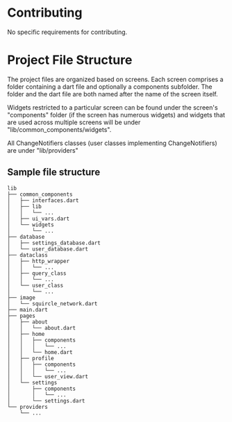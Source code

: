 # Contributing
No specific requirements for contributing.

# Project File Structure
The project files are organized based on screens.
Each screen comprises a folder containing a dart file and optionally a components subfolder. The folder and the dart file are both named after the name of the screen itself.

Widgets restricted to a particular screen can be found under the screen's "components" folder (if the screen has numerous widgets) and widgets that are used across multiple screens will be under "lib/common_components/widgets".

All ChangeNotifiers classes (user classes implementing ChangeNotifiers) are under "lib/providers"

## Sample file structure
```
lib
├── common_components
│   ├── interfaces.dart
│   ├── lib
│   │   └── ...
│   ├── ui_vars.dart
│   └── widgets
│       └── ...
├── database
│   ├── settings_database.dart
│   └── user_database.dart
├── dataclass
│   ├── http_wrapper
│   │   └── ...
│   ├── query_class
│   │   └── ...
│   └── user_class
│       └── ...
├── image
│   └── squircle_network.dart
├── main.dart
├── pages
│   ├── about
│   │   └── about.dart
│   ├── home
│   │   ├── components
│   │   │   └── ...
│   │   └── home.dart
│   ├── profile
│   │   ├── components
│   │   │   └── ...
│   │   └── user_view.dart
│   └── settings
│       ├── components
│       │   └── ...
│       └── settings.dart
└── providers
    └── ...

```